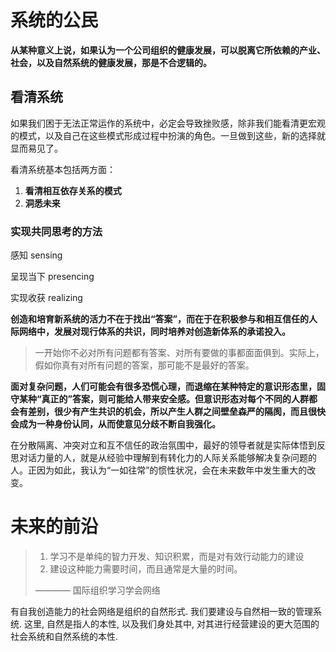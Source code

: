 # 系统的公民

**从某种意义上说，如果认为一个公司组织的健康发展，可以脱离它所依赖的产业、社会，以及自然系统的健康发展，那是不合逻辑的。**

## 看清系统

如果我们困于无法正常运作的系统中，必定会导致挫败感，除非我们能看清更宏观的模式，以及自己在这些模式形成过程中扮演的角色。一旦做到这些，新的选择就显而易见了。

看清系统基本包括两方面：

1. **看清相互依存关系的模式**
2. **洞悉未来**

### 实现共同思考的方法

感知 sensing

呈现当下 presencing

实现收获 realizing

**创造和培育新系统的活力不在于找出“答案”，而在于在积极参与和相互信任的人际网络中，发展对现行体系的共识，同时培养对创造新体系的承诺投入。**

> 一开始你不必对所有问题都有答案、对所有要做的事都面面俱到。实际上，假如你真有对所有问题的答案，那可能不是最好的答案。

**面对复杂问题，人们可能会有很多恐慌心理，而退缩在某种特定的意识形态里，固守某种“真正的”答案，则可能给人带来安全感。但意识形态对每个不同的人群都会有差别，很少有产生共识的机会，所以产生人群之间壁垒森严的隔阂，而且很快会成为一种身份认同，从而使意见分歧不断自我强化。**

在分散隔离、冲突对立和互不信任的政治氛围中，最好的领导者就是实际体悟到反思对话力量的人，就是从经验中理解到有转化力的人际关系能够解决复杂问题的人。正因为如此，我认为“一如往常”的惯性状况，会在未来数年中发生重大的改变。

# 未来的前沿

> 1. 学习不是单纯的智力开发、知识积累，而是对有效行动能力的建设
> 2. 建设这种能力需要时间，而且通常是大量的时间。
>
> ———— 国际组织学习学会网络

有自我创造能力的社会网络是组织的自然形式.  我们要建设与自然相一致的管理系统. 这里, 自然是指人的本性, 以及我们身处其中, 对其进行经营建设的更大范围的社会系统和自然系统的本性. 